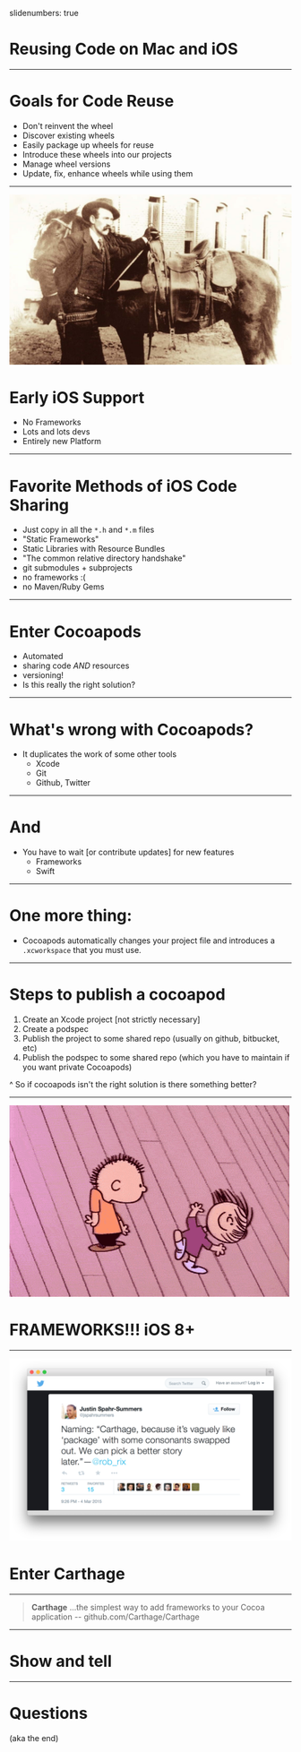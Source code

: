 slidenumbers: true

# Reusing Code on Mac and iOS

---

# Goals for Code Reuse
* Don't reinvent the wheel
* Discover existing wheels
* Easily package up wheels for reuse
* Introduce these wheels into our projects
* Manage wheel versions
* Update, fix, enhance wheels while using them

---

![](wildwest.jpg)
# Early iOS Support
- No Frameworks
- Lots and lots devs
- Entirely new Platform

---

# Favorite Methods of iOS Code Sharing
- Just copy in all the `*.h` and `*.m` files
- "Static Frameworks"
- Static Libraries with Resource Bundles
- "The common relative directory handshake"
- git submodules + subprojects
- no frameworks :(
- no Maven/Ruby Gems

---

# Enter Cocoapods
- Automated 
- sharing code *AND* resources
- versioning!
- Is this really the right solution?

---

# What's wrong with Cocoapods?
- It duplicates the work of some other tools
    - Xcode
    - Git
    - Github, Twitter

---

# And
- You have to wait [or contribute updates] for new features
    - Frameworks
    - Swift

---

# One more thing:
- Cocoapods automatically changes your project file and introduces a `.xcworkspace` that you must use.

---

# Steps to publish a cocoapod
1. Create an Xcode project [not strictly necessary]
2. Create a podspec
3. Publish the project to some shared repo (usually on github, bitbucket, etc)
4. Publish the podspec to some shared repo (which you have to maintain if you want private Cocoapods)

^ So if cocoapods isn't the right solution is there something better?

---

![](happy.gif)
# FRAMEWORKS!!! iOS 8+

---

![inline](NamingCarthage.png)
# Enter Carthage

---

> **Carthage** ...the simplest way to add frameworks to your Cocoa application
-- github.com/Carthage/Carthage

---

# Show and tell

---

# Questions

(aka the end)